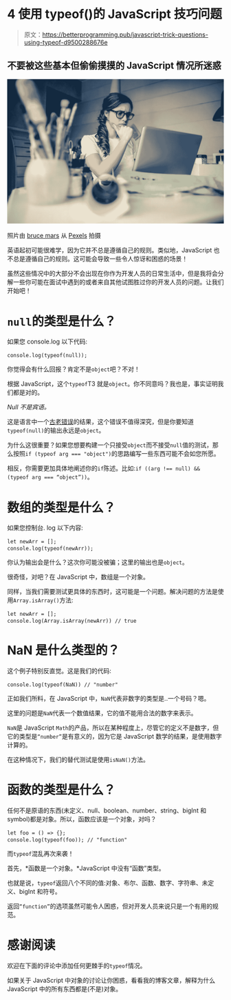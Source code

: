 # 4 使用 typeof()的 JavaScript 技巧问题

> 原文：<https://betterprogramming.pub/javascript-trick-questions-using-typeof-d9500288676e>

## 不要被这些基本但偷偷摸摸的 JavaScript 情况所迷惑

![](img/eb8de494e344506f285f30eb1768b162.png)

照片由 [bruce mars](https://www.pexels.com/@olly?utm_content=attributionCopyText&utm_medium=referral&utm_source=pexels) 从 [Pexels](https://www.pexels.com/photo/photo-of-a-woman-thinking-941555/?utm_content=attributionCopyText&utm_medium=referral&utm_source=pexels) 拍摄

英语起初可能很难学，因为它并不总是遵循自己的规则。类似地，JavaScript 也不总是遵循自己的规则。这可能会导致一些令人惊讶和困惑的场景！

虽然这些情况中的大部分不会出现在你作为开发人员的日常生活中，但是我将会分解一些你可能在面试中遇到的或者来自其他试图胜过你的开发人员的问题。让我们开始吧！

# `null`的类型是什么？

如果您 console.log 以下代码:

```
console.log(typeof(null)); 
```

你觉得会有什么回报？肯定不是`object`吧？不对！

根据 JavaScript，这个`typeof`T3 就是`object`。你不同意吗？我也是，事实证明我们都是对的。

*Null 不是宾语。*

这是语言中一个[古老错误](https://2ality.com/2013/10/typeof-null.html)的结果，这个错误不值得深究，但是你要知道`typeof(null)`的输出永远是`object`。

为什么这很重要？如果您想要构建一个只接受`object`而不接受`null`值的测试，那么按照`if (typeof arg === "object")`的思路编写一些东西可能不会如您所愿。

相反，你需要更加具体地阐述你的`if`陈述。比如:`if ((arg !== null) && (typeof arg === “object”))`。

# 数组的类型是什么？

如果您控制台. log 以下内容:

```
let newArr = [];
console.log(typeof(newArr));
```

你认为输出会是什么？这次你可能没被骗；这里的输出也是`object`。

很奇怪，对吧？在 JavaScript 中，数组是一个对象。

同样，当我们需要测试更具体的东西时，这可能是一个问题。解决问题的方法是使用`Array.isArray()`方法:

```
let newArr = [];
console.log(Array.isArray(newArr)) // true
```

# NaN 是什么类型的？

这个例子特别反直觉。这是我们的代码:

```
console.log(typeof(NaN)) // "number"
```

正如我们所料，在 JavaScript 中，`NaN`代表非数字的类型是..一个号码？嗯。

这里的问题是`NaN`代表一个数值结果，它的值不能用合法的数字来表示。

`NaN`是 JavaScript `Math`的产品，所以在某种程度上，尽管它的定义不是数字，但它的类型是`“number”`是有意义的，因为它是 JavaScript 数学的结果，是使用数字计算的。

在这种情况下，我们的替代测试是使用`isNaN()`方法。

# 函数的类型是什么？

任何不是原语的东西(未定义、null、boolean、number、string、bigInt 和 symbol)都是对象。所以，函数应该是一个对象，对吗？

```
let foo = () => {};
console.log(typeof(foo)); // "function" 
```

而`typeof`混乱再次来袭！

首先，*函数是一个对象。*JavaScript 中没有“函数”类型。

也就是说，`typeof`返回八个不同的值:对象、布尔、函数、数字、字符串、未定义、bigInt 和符号。

返回`“function”`的选项虽然可能令人困惑，但对开发人员来说只是一个有用的规范。

# **感谢阅读**

欢迎在下面的评论中添加任何更棘手的`typeof`情况。

如果关于 JavaScript 中对象的讨论让你困惑，看看我的博客文章，解释为什么 JavaScript 中的所有东西都是(不是)对象。